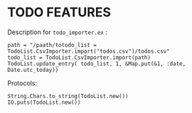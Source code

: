 # TODO FEATURES

Description for `todo_importer.ex` :
```iex
path = "/paath/totodo_list = TodoList.CsvImporter.import("todos.csv")/todos.csv"
todo_list = TodoList.CsvImporter.import(path)
TodoList.update_entry( todo_list, 1, &Map.put(&1, :date, Date.utc_today))
```


Protocols:
```iex
String.Chars.to_string(TodoList.new())
IO.puts(TodoList.new())
```